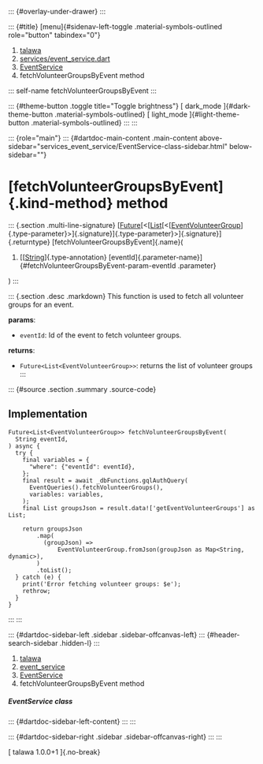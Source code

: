 ::: {#overlay-under-drawer}
:::

::: {#title}
[menu]{#sidenav-left-toggle .material-symbols-outlined role="button"
tabindex="0"}

1.  [talawa](../../index.html)
2.  [services/event_service.dart](../../services_event_service/)
3.  [EventService](../../services_event_service/EventService-class.html)
4.  fetchVolunteerGroupsByEvent method

::: self-name
fetchVolunteerGroupsByEvent
:::

::: {#theme-button .toggle title="Toggle brightness"}
[ dark_mode ]{#dark-theme-button .material-symbols-outlined} [
light_mode ]{#light-theme-button .material-symbols-outlined}
:::
:::

::: {role="main"}
::: {#dartdoc-main-content .main-content above-sidebar="services_event_service/EventService-class-sidebar.html" below-sidebar=""}
<div>

# [fetchVolunteerGroupsByEvent]{.kind-method} method

</div>

::: {.section .multi-line-signature}
[[Future](https://api.flutter.dev/flutter/dart-core/Future-class.html)[\<[[List](https://api.flutter.dev/flutter/dart-core/List-class.html)[\<[[EventVolunteerGroup](../../models_events_event_volunteer_group/EventVolunteerGroup-class.html)]{.type-parameter}\>]{.signature}]{.type-parameter}\>]{.signature}]{.returntype}
[fetchVolunteerGroupsByEvent]{.name}(

1.  [[[String](https://api.flutter.dev/flutter/dart-core/String-class.html)]{.type-annotation}
    [eventId]{.parameter-name}]{#fetchVolunteerGroupsByEvent-param-eventId
    .parameter}

)
:::

::: {.section .desc .markdown}
This function is used to fetch all volunteer groups for an event.

**params**:

-   `eventId`: Id of the event to fetch volunteer groups.

**returns**:

-   `Future<List<EventVolunteerGroup>>`: returns the list of volunteer
    groups
:::

::: {#source .section .summary .source-code}
## Implementation

``` language-dart
Future<List<EventVolunteerGroup>> fetchVolunteerGroupsByEvent(
  String eventId,
) async {
  try {
    final variables = {
      "where": {"eventId": eventId},
    };
    final result = await _dbFunctions.gqlAuthQuery(
      EventQueries().fetchVolunteerGroups(),
      variables: variables,
    );
    final List groupsJson = result.data!['getEventVolunteerGroups'] as List;

    return groupsJson
        .map(
          (groupJson) =>
              EventVolunteerGroup.fromJson(groupJson as Map<String, dynamic>),
        )
        .toList();
  } catch (e) {
    print('Error fetching volunteer groups: $e');
    rethrow;
  }
}
```
:::
:::

::: {#dartdoc-sidebar-left .sidebar .sidebar-offcanvas-left}
::: {#header-search-sidebar .hidden-l}
:::

1.  [talawa](../../index.html)
2.  [event_service](../../services_event_service/)
3.  [EventService](../../services_event_service/EventService-class.html)
4.  fetchVolunteerGroupsByEvent method

##### EventService class

::: {#dartdoc-sidebar-left-content}
:::
:::

::: {#dartdoc-sidebar-right .sidebar .sidebar-offcanvas-right}
:::
:::

[ talawa 1.0.0+1 ]{.no-break}
